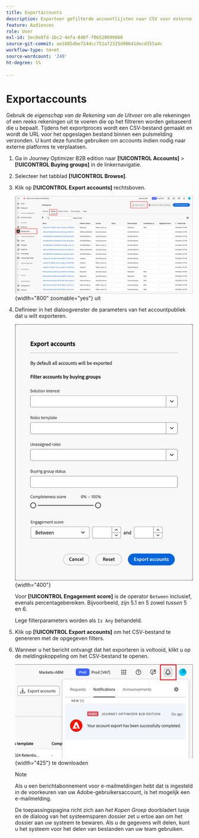 ```yaml
---
title: Exportaccounts
description: Exporteer gefilterde accountlijsten naar CSV voor externe platforms met aankoopgroepen en betrokkenheidsscore-filters in Journey Optimizer B2B edition.
feature: Audiences
role: User
exl-id: 3ec8e8fd-1bc2-4efa-840f-f06520099060
source-git-commit: ae1885dbe724dcc751a72325d90641decd355a4c
workflow-type: tm+mt
source-wordcount: '249'
ht-degree: 1%

---
```


# Exportaccounts

Gebruik de _eigenschap van de Rekening van de Uitvoer_ om alle rekeningen of een reeks rekeningen uit te voeren die op het filtreren worden gebaseerd die u bepaalt. Tijdens het exportproces wordt een CSV-bestand gemaakt en wordt de URL voor het opgeslagen bestand binnen een pulsmelding verzonden. U kunt deze functie gebruiken om accounts indien nodig naar externe platforms te verplaatsen.

1. Ga in Journey Optimizer B2B edition naar **[!UICONTROL Accounts]** > **[!UICONTROL Buying groups]** in de linkernavigatie.

1. Selecteer het tabblad **[!UICONTROL Browse]**. 

1. Klik op **[!UICONTROL Export accounts]** rechtsboven.

   ![ geef rekeningsdetails ](./assets/export-accounts.png){width="800" zoomable="yes"} uit

1. Definieer in het dialoogvenster de parameters van het accountpubliek dat u wilt exporteren.

   ![ specificeer het rekeningspubliek filtreren ](./assets/export-accounts-dialog.png){width="400"}

   Voor **[!UICONTROL Engagement score]** is de operator `Between` inclusief, evenals percentagebereiken. Bijvoorbeeld, zijn 5.1 en 5 zowel _tussen_ 5 en 6.

   Lege filterparameters worden als `Is Any` behandeld.

1. Klik op **[!UICONTROL Export accounts]** om het CSV-bestand te genereren met de opgegeven filters.

1. Wanneer u het bericht ontvangt dat het exporteren is voltooid, klikt u op de meldingskoppeling om het CSV-bestand te openen.

   ![ klik het bericht om het uitgevoerde dossier van de rekeningslijst CSV ](./assets/export-accounts-notification.png){width="425"} te downloaden

   >[!NOTE]
   >
   >Als u een berichtabonnement voor e-mailmeldingen hebt dat is ingesteld in de voorkeuren van uw Adobe-gebruikersaccount, is het mogelijk een e-mailmelding.

   De toepassingspagina richt zich aan _het Kopen Groep_ doorbladert lusje en de dialoog van het systeemsparen dossier zet u ertoe aan om het dossier aan uw systeem te bewaren. Als u de gegevens wilt delen, kunt u het systeem voor het delen van bestanden van uw team gebruiken.
